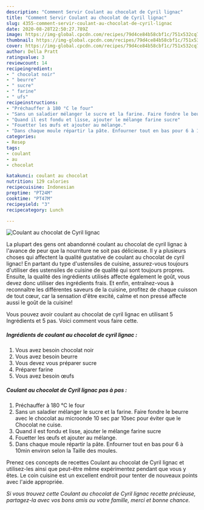 ```yaml
---
description: "Comment Servir Coulant au chocolat de Cyril lignac"
title: "Comment Servir Coulant au chocolat de Cyril lignac"
slug: 4355-comment-servir-coulant-au-chocolat-de-cyril-lignac
date: 2020-08-28T22:50:27.789Z
image: https://img-global.cpcdn.com/recipes/79d4ce84b58cbf1c/751x532cq70/coulant-au-chocolat-de-cyril-lignac-photo-principale-de-la-recette.jpg
thumbnail: https://img-global.cpcdn.com/recipes/79d4ce84b58cbf1c/751x532cq70/coulant-au-chocolat-de-cyril-lignac-photo-principale-de-la-recette.jpg
cover: https://img-global.cpcdn.com/recipes/79d4ce84b58cbf1c/751x532cq70/coulant-au-chocolat-de-cyril-lignac-photo-principale-de-la-recette.jpg
author: Della Pratt
ratingvalue: 3
reviewcount: 14
recipeingredient:
- " chocolat noir"
- " beurre"
- " sucre"
- " farine"
- " ufs"
recipeinstructions:
- "Préchauffer à 180 °C le four"
- "Sans un saladier mélanger le sucre et la farine. Faire fondre le beurre avec le chocolat au microonde 10 sec par 10sec pour éviter que le Chocolat ne cuise."
- "Quand il est fondu et lisse, ajouter le mélange farine sucre"
- "Fouetter les œufs et ajouter au mélange."
- "Dans chaque moule répartir la pâte. Enfourner tout en bas pour 6 à 10min environ selon la Taille des moules."
categories:
- Resep
tags:
- coulant
- au
- chocolat

katakunci: coulant au chocolat 
nutrition: 129 calories
recipecuisine: Indonesian
preptime: "PT24M"
cooktime: "PT47M"
recipeyield: "3"
recipecategory: Lunch

---
```



![Coulant au chocolat de Cyril lignac](https://img-global.cpcdn.com/recipes/79d4ce84b58cbf1c/751x532cq70/coulant-au-chocolat-de-cyril-lignac-photo-principale-de-la-recette.jpg)

La plupart des gens ont abandonné coulant au chocolat de cyril lignac à l'avance de peur que la nourriture ne soit pas délicieuse. Il y a plusieurs choses qui affectent la qualité gustative de coulant au chocolat de cyril lignac! En partant du type d'ustensiles de cuisine, assurez-vous toujours d'utiliser des ustensiles de cuisine de qualité qui sont toujours propres. Ensuite, la qualité des ingrédients utilisés affecte également le goût, vous devez donc utiliser des ingrédients frais. Et enfin, entraînez-vous à reconnaître les différentes saveurs de la cuisine, profitez de chaque cuisson de tout cœur, car la sensation d'être excité, calme et non pressé affecte aussi le goût de la cuisine!

<!--inarticleads1-->

Vous pouvez avoir coulant au chocolat de cyril lignac en utilisant 5 Ingrédients et 5 pas. Voici comment vous faire cette.

##### Ingrédients de coulant au chocolat de cyril lignac :

1. Vous avez besoin  chocolat noir
1. Vous avez besoin  beurre
1. Vous devez vous préparer  sucre
1. Préparer  farine
1. Vous avez besoin  œufs




<!--inarticleads2-->

##### Coulant au chocolat de Cyril lignac pas à pas :

1. Préchauffer à 180 °C le four
1. Sans un saladier mélanger le sucre et la farine. Faire fondre le beurre avec le chocolat au microonde 10 sec par 10sec pour éviter que le Chocolat ne cuise.
1. Quand il est fondu et lisse, ajouter le mélange farine sucre
1. Fouetter les œufs et ajouter au mélange.
1. Dans chaque moule répartir la pâte. Enfourner tout en bas pour 6 à 10min environ selon la Taille des moules.




<!--inarticleads1-->

<p>
Prenez ces concepts de recettes Coulant au chocolat de Cyril lignac et utilisez-les ainsi que peut-être même expérimentez pendant que vous y êtes. Le coin cuisine est un excellent endroit pour tenter de nouveaux points avec l'aide appropriée.
</p>

<p>
<i>Si vous trouvez cette Coulant au chocolat de Cyril lignac recette précieuse, partagez-la avec vos bons amis ou votre famille, merci et bonne chance.</i>
</p>
